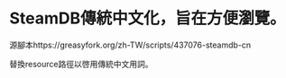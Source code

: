 # SteamDB傳統中文化，旨在方便瀏覽。
源腳本https://greasyfork.org/zh-TW/scripts/437076-steamdb-cn

替換resource路徑以啓用傳統中文用詞。
